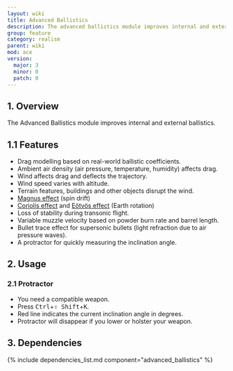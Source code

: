 ```yaml
---
layout: wiki
title: Advanced Ballistics
description: The advanced ballistics module improves internal and external ballistics.
group: feature
category: realism
parent: wiki
mod: ace
version:
  major: 3
  minor: 0
  patch: 0
---
```


## 1. Overview
The Advanced Ballistics module improves internal and external ballistics.

## 1.1 Features
- Drag modelling based on real-world ballistic coefficients.
- Ambient air density (air pressure, temperature, humidity) affects drag.
- Wind affects drag and deflects the trajectory.
- Wind speed varies with altitude.
- Terrain features, buildings and other objects disrupt the wind.
- [Magnus effect](https://en.wikipedia.org/wiki/Magnus_effect) (spin drift)
- [Coriolis effect](https://en.wikipedia.org/wiki/Coriolis_effect) and [Eötvös effect](https://en.wikipedia.org/wiki/Eotvos_effect) (Earth rotation)
- Loss of stability during transonic flight.
- Variable muzzle velocity based on powder burn rate and barrel length.
- Bullet trace effect for supersonic bullets (light refraction due to air pressure waves).
- A protractor for quickly measuring the inclination angle.


## 2. Usage

### 2.1 Protractor
- You need a compatible weapon.
- Press <kbd>Ctrl</kbd>+<kbd>⇧&nbsp;Shift</kbd>+<kbd>K</kbd>.
- Red line indicates the current inclination angle in degrees.
- Protractor will disappear if you lower or holster your weapon.


## 3. Dependencies

{% include dependencies_list.md component="advanced_ballistics" %}
